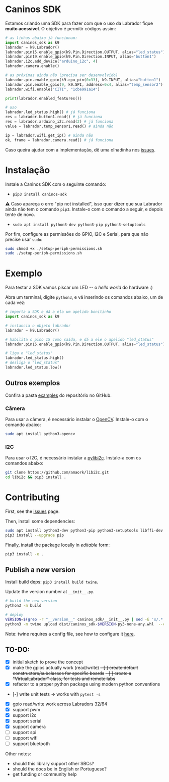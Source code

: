 # Caninos SDK

Estamos criando uma SDK para fazer com que o uso da Labrador fique **muito acessível**.
O objetivo é permitir códigos assim:

```python
# as linhas abaixo já funcionam:
import caninos_sdk as k9
labrador = k9.Labrador()
labrador.pin15.enable_gpio(k9.Pin.Direction.OUTPUT, alias="led_status")
labrador.pin19.enable_gpio(k9.Pin.Direction.INPUT, alias="button1")
labrador.i2c.add_device("arduino_i2c", 4)
labrador.camera.enable()

# as próximas ainda não (precisa ser desenvolvido)
labrador.pin.enable_gpio(k9.cpu_pin(0x33), k9.INPUT, alias="button1")
labrador.pin.enable_gpio(9, k9.SPI, address=0x4, alias="temp_sensor2")
labrador.wifi.enable("CITI", "1cbe991a14")

print(labrador.enabled_features())

# uso
labrador.led_status.high() # já funciona
res = labrador.button1.read() # já funciona
res = labrador.arduino_i2c.read(2) # já funciona
value = labrador.temp_sensor1.read() # ainda não

ip = labrador.wifi.get_ip() # ainda não
ok, frame = labrador.camera.read() # já funciona
```

Caso queira ajudar com a implementação, dê uma olhadinha nos [issues](https://github.com/caninos-loucos/caninos-sdk/issues).

# Instalação

Instale a Caninos SDK com o seguinte comando:
- `pip3 install caninos-sdk`

⚠️ Caso apareça o erro "pip not installed", isso quer dizer que sua Labrador ainda não tem o comando `pip3`. Instale-o com o comando a seguir, e depois tente de novo.
- `sudo apt install python3-dev python3-pip python3-setuptools `

Por fim, configure as permissões do GPIO, I2C e Serial, para que não precise usar `sudo`:

```bash
sudo chmod +x ./setup-periph-permissions.sh
sudo ./setup-periph-permissions.sh
```

# Exemplo

Para testar a SDK vamos piscar um LED -- o _hello world_ do hardware :)

Abra um terminal, digite `python3`, e vá inserindo os comandos abaixo, um de cada vez:

```python
# importa a SDK e dá a ela um apelido bonitinho
import caninos_sdk as k9

# instancia o objeto labrador
labrador = k9.Labrador()

# habilita o pino 15 como saída, e dá a ele o apelido "led_status"
labrador.pin15.enable_gpio(k9.Pin.Direction.OUTPUT, alias="led_status")

# liga o "led_status"
labrador.led_status.high()
# desliga o "led_status"
labrador.led_status.low()
```

## Outros exemplos

Confira a pasta [examples](https://github.com/caninos-loucos/caninos-sdk/tree/main/examples) do repositório no GitHub.

### Câmera
Para usar a câmera, é necessário instalar o [OpenCV](https://linuxize.com/post/how-to-install-opencv-on-debian-10/). Instale-o com o comando abaixo:
```bash
sudo apt install python3-opencv
```

### I2C
Para usar o I2C, é necessário instalar a [pylibi2c](https://github.com/amaork/libi2c). Instale-a com os comandos abaixo:
```bash
git clone https://github.com/amaork/libi2c.git
cd libi2c && pip3 install .
```

# Contributing

First, see the [issues](https://github.com/caninos-loucos/caninos-sdk/issues) page.

Then, install some dependencies:

```bash
sudo apt install python3-dev python3-pip python3-setuptools libffi-dev libssl-dev curl
pip3 install --upgrade pip
```

Finally, install the package locally in _editable_ form:
```bash
pip3 install -e .
```


## Publish a new version
Install build deps: `pip3 install build twine`.

Update the version number at `__init__.py`.

```bash
# build the new version
python3 -m build

# deploy
VERSION=$(grep -r "__version__" caninos_sdk/__init__.py | sed -E 's/.* = "(.*)"/\1/g')
python3 -m twine upload dist/caninos_sdk-$VERSION-py3-none-any.whl  --config-file ${HOME}/.pypirc
```

Note: twine requires a config file, see how to configure it [here](https://truveris.github.io/articles/configuring-pypirc/).


## TO-DO:
- [x] initial sketch to prove the concept
- [x] make the gpios actually work (read/write)
~~- [ ] create default constructors/subclasses for specific boards~~
~~- [ ] create a "VirtualLabrador" class, for tests and remote labs~~
- [x] refactor to a proper python package using modern python conventions
- [-] write unit tests -> works with `pytest -s`
- [x] gpio read/write work across Labradors 32/64
- [x] support pwm
- [x] support i2c
- [x] support serial
- [x] support camera
- [ ] support spi
- [ ] support wifi
- [ ] support bluetooth

Other notes:
- should this library support other SBCs?
- should the docs be in English or Portuguese?
- get funding or community help
